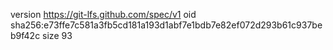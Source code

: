 version https://git-lfs.github.com/spec/v1
oid sha256:e73ffe7c581a3fb5cd181a193d1abf7e1bdb7e82ef072d293b61c937beb9f42c
size 93
